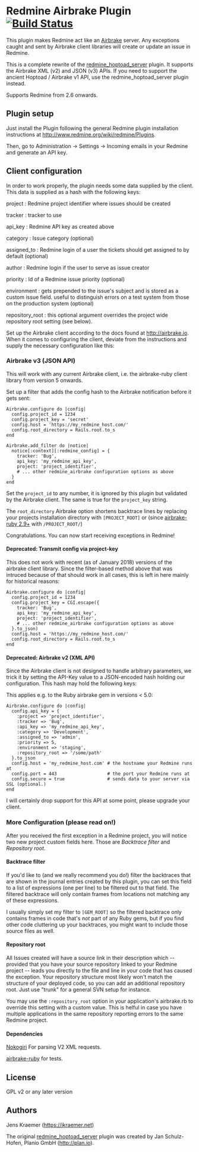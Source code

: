 Redmine Airbrake Plugin [![Build Status](https://travis-ci.org/jkraemer/redmine_airbrake.svg?branch=master)](https://travis-ci.org/jkraemer/redmine_airbrake)
==============

This plugin makes Redmine act like an [Airbrake](http://airbrake.io/)
server. Any exceptions caught and sent by Airbrake client libraries will create
or update an issue in Redmine.

This is a complete rewrite of the
[redmine_hoptoad_server](https://github.com/jkraemer/redmine_hoptoad_server)
plugin. It supports the Airbrake XML (v2) and JSON (v3) APIs. If you need to
support the ancient Hoptoad / Airbrake v1 API, use the redmine\_hoptoad\_server
plugin instead.

Supports Redmine from 2.6 onwards.

Plugin setup
------------

Just install the Plugin following the general Redmine plugin installation
instructions at http://www.redmine.org/wiki/redmine/Plugins.

Then, go to Administration -> Settings -> Incoming emails in your Redmine and
generate an API key.


Client configuration
--------------------

In order to work properly, the plugin needs some data supplied by the client.
This data is supplied as a hash with the following keys:

project
: Redmine project identifier where issues should be created

tracker
: tracker to use

api\_key
: Redmine API key as created above

category
: Issue category (optional)

assigned\_to
: Redmine login of a user the tickets should get assigned to by default (optional)

author
: Redmine login if the user to serve as issue creator

priority
: Id of a Redmine issue priority (optional)

environment
: gets prepended to the issue's subject and is stored as a custom issue field. useful to distinguish errors on a test system from those on the production system (optional)

repository\_root
:  this optional argument overrides the project wide repository root setting (see below).


Set up the Airbrake client according to the docs found at http://airbrake.io.
When it comes to configuring the client, deviate from the instructions and
supply the necessary configuration like this:


### Airbrake v3 (JSON API)

This will work with any current Airbrake client, i.e. the airbrake-ruby client
library from version 5 onwards.

Set up a filter that adds the config hash to the Airbrake notification before
it gets sent:

    Airbrake.configure do |config|
      config.project_id = 1234
      config.project_key = 'secret'
      config.host = 'https://my_redmine_host.com/'
      config.root_directory = Rails.root.to_s
    end

    Airbrake.add_filter do |notice|
      notice[:context][:redmine_config] = {
        tracker: 'Bug',
        api_key: 'my_redmine_api_key',
        project: 'project_identifier',
        # ... other redmine_airbrake configuration options as above
      }
    end

Set the `project_id` to any number, it is ignored by this plugin but validated
by the Airbrake client. The same is true for the `project_key` string.

The `root_directory` Airbrake option shortens backtrace lines by replacing your
projects installation directory with `[PROJECT_ROOT]` or (since [airbrake-ruby 2.9+](https://github.com/airbrake/airbrake-ruby/pull/311/commits/d6e3855a66a104162ba1beba3f1da559a80130bd) with `/PROJECT_ROOT/`)


Congratulations. You can now start receiving exceptions in Redmine!

#### Deprecated: Transmit config via project-key

This does not work with recent (as of January 2018) versions of the airbrake
client library. Since the filter-based method above that was intruced because
of that should work in all cases, this is left in here mainly for historical
reasons:

    Airbrake.configure do |config|
      config.project_id = 1234
      config.project_key = CGI.escape({
        tracker: 'Bug',
        api_key: 'my_redmine_api_key',
        project: 'project_identifier',
        # ... other redmine_airbrake configuration options as above
      }.to_json)
      config.host = 'https://my_redmine_host.com/'
      config.root_directory = Rails.root.to_s
    end

#### Deprecated: Airbrake v2 (XML API)

Since the Airbrake client is not designed to handle arbitrary parameters, we
trick it by setting the API-Key value to a JSON-encoded hash holding our
configuration. This hash may hold the following keys:

This applies e.g. to the Ruby airbrake gem in versions < 5.0:

    Airbrake.configure do |config|
      config.api_key = {
        :project => 'project_identifier',
        :tracker => 'Bug',
        :api_key => 'my_redmine_api_key',
        :category => 'Development',
        :assigned_to => 'admin',
        :priority => 5,
        :environment => 'staging',
        :repository_root => '/some/path'
      }.to_json
      config.host = 'my_redmine_host.com' # the hostname your Redmine runs at
      config.port = 443                   # the port your Redmine runs at
      config.secure = true                # sends data to your server via SSL (optional.)
    end

I will certainly drop support for this API at some point, please upgrade your
client.




### More Configuration (please read on!)

After you received the first exception in a Redmine project, you will notice
two new project custom fields here. Those are *Backtrace filter* and
*Repository root*.

#### Backtrace filter

If you'd like to (and we really recommend you do!) filter the backtraces that
are shown in the journal entries created by this plugin, you can set this field
to a list of expressions (one per line) to be filtered out to that field.
The filtered backtrace will only contain frames from locations not matching any
of these expressions.

I usually simply set my filter to `[GEM_ROOT]` so the filtered backtrace only
contains frames in code that's _not_ part of any Ruby gems, but if you find
other code cluttering up your backtraces, you might want to include
those source files as well.


#### Repository root

All Issues created will have a source link in their description which --
provided that you have your source repository linked to your Redmine project --
leads you directly to the file and line in your code that has caused the
exception. Your repository structure most likely won't match the structure of
your deployed code, so you can add an additional repository root.  Just use
"trunk" for a general SVN setup for instance.

You may use the `:repository_root` option in your application's airbrake.rb to
override this setting with a custom value. This is helful in case you have
multiple applications in the same repository reporting errors to the same
Redmine project.

#### Dependencies

[Nokogiri](https://github.com/sparklemotion/nokogiri) For parsing V2 XML
requests.

[airbrake-ruby](https://github.com/airbrake/airbrake-ruby) for tests.


License
-------

GPL v2 or any later version


Authors
-------

Jens Kraemer (https://jkraemer.net)

The original [redmine_hoptoad_server](https://github.com/yeah/redmine_hoptoad_server) plugin was created by Jan Schulz-Hofen, Planio GmbH (http://plan.io).

